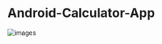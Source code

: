 ﻿# Android-Calculator-App

![images](https://github.com/Akash02032002/Android-Calculator-App/assets/84145371/5a10dfdd-2b6c-4656-9f85-5f0f51ce5feb)

